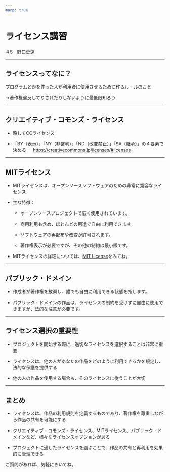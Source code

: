 ```yaml
---
marp: true
---
```


# ライセンス講習
４S　野口史遠

---
## ライセンスってなに？

プログラムとかを作った人が利用者に使用させるために作るルールのこと

→著作権違反してりされたりしないように最低限知ろう

---
## クリエイティブ・コモンズ・ライセンス

- 略してCCライセンス

- 「BY（表示）」「NY（非営利）」「ND（改変禁止）」「SA（継承）」の４要素で決める
　 
https://creativecommons.jp/licenses/#licenses

---
## MITライセンス

- MITライセンスは、オープンソースソフトウェアのための非常に寛容なライセンス

- 主な特徴：

  - オープンソースプロジェクトで広く使用されています。

  - 商用利用も含め、ほとんどの用途で自由に利用できます。

  - ソフトウェアの再配布や改変が許可されます。

  - 著作権表示が必要ですが、その他の制約は最小限です。

- MITライセンスの詳細については、[MIT License](https://opensource.org/licenses/MIT)をみてね。

---
## パブリック・ドメイン

- 作成者が著作権を放棄し、誰でも自由に利用できる状態を指します。

- パブリック・ドメインの作品は、ライセンスの制約を受けずに自由に使用できますが、法的な注意が必要です。

---
## ライセンス選択の重要性

- プロジェクトを開始する際に、適切なライセンスを選択することは非常に重要

- ライセンスは、他の人があなたの作品をどのように利用できるかを規定し、法的な保護を提供する

- 他の人の作品を使用する場合も、そのライセンスに従うことが大切

---
## まとめ

- ライセンスは、作品の利用規則を定義するものであり、著作権を尊重しながら作品の共有を可能にする

- クリエイティブ・コモンズ・ライセンス、MITライセンス、パブリック・ドメインなど、様々なライセンスオプションがある

- プロジェクトに適したライセンスを選ぶことで、作品の共有と再利用を効果的に管理できる

ご質問があれば、気軽にきいてね。


